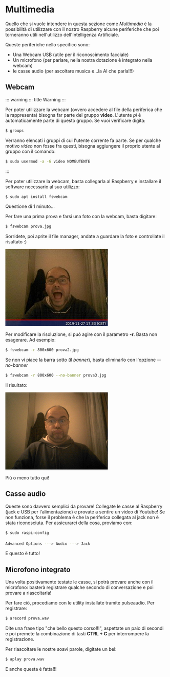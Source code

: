 # Multimedia

Quello che si vuole intendere in questa sezione come *Multimedia* è la
possibilità di utilizzare con il nostro Raspberry alcune periferiche che
poi torneranno utili nell\'utilizzo dell\'Intelligenza Artificiale.

Queste periferiche nello specifico sono:

-   Una Webcam USB (utile per il riconoscimento facciale)
-   Un microfono (per parlare, nella nostra dotazione è integrato nella
    webcam)
-   le casse audio (per ascoltare musica e\...la AI che parla!!!)

## Webcam

::: warning
::: title
Warning
:::

Per poter utilizzare la webcam (ovvero accedere al file della periferica
che la rappresenta) bisogna far parte del gruppo **video**. L\'utente
*pi* è automaticamente parte di questo gruppo. Se vuoi verificare
digita:

``` bash
$ groups
```

Verranno elencati i gruppi di cui l\'utente corrente fa parte. Se per
qualche motivo *video* non fosse fra questi, bisogna aggiungere il
proprio utente al gruppo con il comando:

``` bash
$ sudo usermod -a -G video NOMEUTENTE
```
:::

Per poter utilizzare la webcam, basta collegarla al Raspberry e
installare il software necessario al suo utilizzo:

``` bash
$ sudo apt install fswebcam
```

Questione di 1 minuto\...

Per fare una prima prova e farsi una foto con la webcam, basta digitare:

``` bash
$ fswebcam prova.jpg
```

Sorridete, poi aprite il file manager, andate a guardare la foto e
controllate il risultato :)

![Foto scattata con fswebcam](images/fswebcam_image.jpg)

Per modificare la risoluzione, si può agire con il parametro **-r**.
Basta non esagerare. Ad esempio:

``` bash
$ fswebcam -r 800x600 prova2.jpg
```

Se non vi piace la barra sotto (il *banner*), basta eliminarlo con
l\'opzione *\--no-banner*

``` bash
$ fswebcam -r 800x600 --no-banner prova3.jpg
```

Il risultato:

![Foto scattata con fswebcam](images/fswebcam_image_no_banner.jpg)

Più o meno tutto qui!

## Casse audio

Queste sono davvero semplici da provare! Collegate le casse al Raspberry
(jack e USB per l\'alimentazione) e provate a sentire un video di
Youtube! Se non funziona, forse il problema è che la periferica
collegata al jack non è stata riconosciuta. Per assicurarci della cosa,
proviamo con:

``` bash
$ sudo raspi-config

Advanced Options ---> Audio ---> Jack
```

E questo è tutto!

## Microfono integrato

Una volta positivamente testate le casse, si potrà provare anche con il
microfono: basterà registrare qualche secondo di conversazione e poi
provare a riascoltarla!

Per fare ciò, procediamo con le utility installate tramite pulseaudio.
Per registrare:

``` bash
$ arecord prova.wav
```

Dite una frase tipo \"che bello questo corso!!!\", aspettate un paio di
secondi e poi premete la combinazione di tasti **CTRL + C** per
interrompere la registrazione.

Per riascoltare le nostre soavi parole, digitate un bel:

``` bash
$ aplay prova.wav
```

E anche questa è fatta!!!
